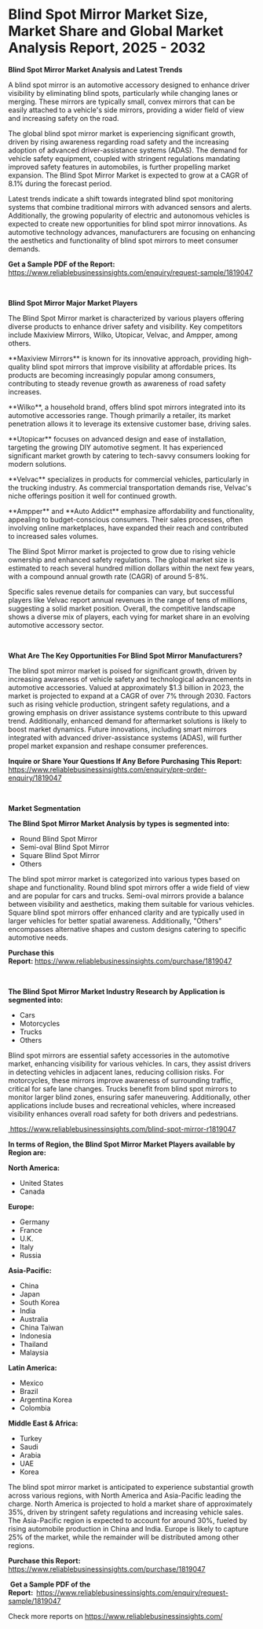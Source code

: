 <p><h1>Blind Spot Mirror Market Size, Market Share and Global Market Analysis Report, 2025 - 2032</h1></p><p><strong>Blind Spot Mirror Market Analysis and Latest Trends</strong></p>
<p><p>A blind spot mirror is an automotive accessory designed to enhance driver visibility by eliminating blind spots, particularly while changing lanes or merging. These mirrors are typically small, convex mirrors that can be easily attached to a vehicle's side mirrors, providing a wider field of view and increasing safety on the road. </p><p>The global blind spot mirror market is experiencing significant growth, driven by rising awareness regarding road safety and the increasing adoption of advanced driver-assistance systems (ADAS). The demand for vehicle safety equipment, coupled with stringent regulations mandating improved safety features in automobiles, is further propelling market expansion. The Blind Spot Mirror Market is expected to grow at a CAGR of 8.1% during the forecast period. </p><p>Latest trends indicate a shift towards integrated blind spot monitoring systems that combine traditional mirrors with advanced sensors and alerts. Additionally, the growing popularity of electric and autonomous vehicles is expected to create new opportunities for blind spot mirror innovations. As automotive technology advances, manufacturers are focusing on enhancing the aesthetics and functionality of blind spot mirrors to meet consumer demands.</p></p>
<p><strong>Get a Sample PDF of the Report:&nbsp;</strong> <a href="https://www.reliablebusinessinsights.com/enquiry/request-sample/1819047?utm_campaign=2707&utm_medium=2&utm_source=Github&utm_content=ia&utm_term=04042025&utm_id=blind-spot-mirror">https://www.reliablebusinessinsights.com/enquiry/request-sample/1819047</a></p>
<p>&nbsp;</p>
<p><strong>Blind Spot Mirror Major Market Players</strong></p>
<p><p>The Blind Spot Mirror market is characterized by various players offering diverse products to enhance driver safety and visibility. Key competitors include Maxiview Mirrors, Wilko, Utopicar, Velvac, and Ampper, among others.</p><p>**Maxiview Mirrors** is known for its innovative approach, providing high-quality blind spot mirrors that improve visibility at affordable prices. Its products are becoming increasingly popular among consumers, contributing to steady revenue growth as awareness of road safety increases.</p><p>**Wilko**, a household brand, offers blind spot mirrors integrated into its automotive accessories range. Though primarily a retailer, its market penetration allows it to leverage its extensive customer base, driving sales.</p><p>**Utopicar** focuses on advanced design and ease of installation, targeting the growing DIY automotive segment. It has experienced significant market growth by catering to tech-savvy consumers looking for modern solutions.</p><p>**Velvac** specializes in products for commercial vehicles, particularly in the trucking industry. As commercial transportation demands rise, Velvac's niche offerings position it well for continued growth.</p><p>**Ampper** and **Auto Addict** emphasize affordability and functionality, appealing to budget-conscious consumers. Their sales processes, often involving online marketplaces, have expanded their reach and contributed to increased sales volumes.</p><p>The Blind Spot Mirror market is projected to grow due to rising vehicle ownership and enhanced safety regulations. The global market size is estimated to reach several hundred million dollars within the next few years, with a compound annual growth rate (CAGR) of around 5-8%.</p><p>Specific sales revenue details for companies can vary, but successful players like Velvac report annual revenues in the range of tens of millions, suggesting a solid market position. Overall, the competitive landscape shows a diverse mix of players, each vying for market share in an evolving automotive accessory sector.</p></p>
<p>&nbsp;</p>
<p><strong>What Are The Key Opportunities For Blind Spot Mirror Manufacturers?</strong></p>
<p><p>The blind spot mirror market is poised for significant growth, driven by increasing awareness of vehicle safety and technological advancements in automotive accessories. Valued at approximately $1.3 billion in 2023, the market is projected to expand at a CAGR of over 7% through 2030. Factors such as rising vehicle production, stringent safety regulations, and a growing emphasis on driver assistance systems contribute to this upward trend. Additionally, enhanced demand for aftermarket solutions is likely to boost market dynamics. Future innovations, including smart mirrors integrated with advanced driver-assistance systems (ADAS), will further propel market expansion and reshape consumer preferences.</p></p>
<p><strong>Inquire or Share Your Questions If Any Before Purchasing This Report:</strong> <a href="https://www.reliablebusinessinsights.com/enquiry/pre-order-enquiry/1819047?utm_campaign=2707&utm_medium=2&utm_source=Github&utm_content=ia&utm_term=04042025&utm_id=blind-spot-mirror">https://www.reliablebusinessinsights.com/enquiry/pre-order-enquiry/1819047</a></p>
<p>&nbsp;</p>
<p><strong>Market Segmentation</strong></p>
<p><strong>The Blind Spot Mirror Market Analysis by types is segmented into:</strong></p>
<p><ul><li>Round Blind Spot Mirror</li><li>Semi-oval Blind Spot Mirror</li><li>Square Blind Spot Mirror</li><li>Others</li></ul></p>
<p><p>The blind spot mirror market is categorized into various types based on shape and functionality. Round blind spot mirrors offer a wide field of view and are popular for cars and trucks. Semi-oval mirrors provide a balance between visibility and aesthetics, making them suitable for various vehicles. Square blind spot mirrors offer enhanced clarity and are typically used in larger vehicles for better spatial awareness. Additionally, "Others" encompasses alternative shapes and custom designs catering to specific automotive needs.</p></p>
<p><strong>Purchase this Report:&nbsp;</strong><a href="https://www.reliablebusinessinsights.com/purchase/1819047?utm_campaign=2707&utm_medium=2&utm_source=Github&utm_content=ia&utm_term=04042025&utm_id=blind-spot-mirror">https://www.reliablebusinessinsights.com/purchase/1819047</a></p>
<p>&nbsp;</p>
<p><strong>The Blind Spot Mirror Market Industry Research by Application is segmented into:</strong></p>
<p><ul><li>Cars</li><li>Motorcycles</li><li>Trucks</li><li>Others</li></ul></p>
<p><p>Blind spot mirrors are essential safety accessories in the automotive market, enhancing visibility for various vehicles. In cars, they assist drivers in detecting vehicles in adjacent lanes, reducing collision risks. For motorcycles, these mirrors improve awareness of surrounding traffic, critical for safe lane changes. Trucks benefit from blind spot mirrors to monitor larger blind zones, ensuring safer maneuvering. Additionally, other applications include buses and recreational vehicles, where increased visibility enhances overall road safety for both drivers and pedestrians.</p></p>
<p><a href="https://www.reliablebusinessinsights.com/blind-spot-mirror-r1819047?utm_campaign=2707&utm_medium=2&utm_source=Github&utm_content=ia&utm_term=04042025&utm_id=blind-spot-mirror">&nbsp;https://www.reliablebusinessinsights.com/blind-spot-mirror-r1819047</a></p>
<p><strong>In terms of Region, the Blind Spot Mirror Market Players available by Region are:</strong></p>
<p>
    <p> <strong> North America: </strong>
        <ul>
            <li>United States</li>
            <li>Canada</li>
        </ul>
        </p> 
    <p> <strong> Europe: </strong>
        <ul>
            <li>Germany</li>
            <li>France</li>
            <li>U.K.</li>
            <li>Italy</li>
            <li>Russia</li>
        </ul>
        </p> 
    <p> <strong> Asia-Pacific: </strong>
        <ul>
            <li>China</li>
            <li>Japan</li>
            <li>South Korea</li>
            <li>India</li>
            <li>Australia</li>
            <li>China Taiwan</li>
            <li>Indonesia</li>
            <li>Thailand</li>
            <li>Malaysia</li>
        </ul>
        </p> 
    <p> <strong> Latin America: </strong>
        <ul>
            <li>Mexico</li>
            <li>Brazil</li>
            <li>Argentina Korea</li>
            <li>Colombia</li>
        </ul>
        </p> 
    <p> <strong> Middle East & Africa: </strong>
        <ul>
            <li>Turkey</li>
            <li>Saudi</li>
            <li>Arabia</li>
            <li>UAE</li>
            <li>Korea</li>
        </ul>
    </p>
    </p>
<p><p>The blind spot mirror market is anticipated to experience substantial growth across various regions, with North America and Asia-Pacific leading the charge. North America is projected to hold a market share of approximately 35%, driven by stringent safety regulations and increasing vehicle sales. The Asia-Pacific region is expected to account for around 30%, fueled by rising automobile production in China and India. Europe is likely to capture 25% of the market, while the remainder will be distributed among other regions.</p></p>
<p><strong>Purchase this Report: </strong><a href="https://www.reliablebusinessinsights.com/purchase/1819047?utm_campaign=2707&utm_medium=2&utm_source=Github&utm_content=ia&utm_term=04042025&utm_id=blind-spot-mirror">https://www.reliablebusinessinsights.com/purchase/1819047</a></p>
<p>&nbsp;<strong>Get a Sample PDF of the Report:&nbsp;&nbsp;</strong><a href="https://www.reliablebusinessinsights.com/enquiry/request-sample/1819047?utm_campaign=2707&utm_medium=2&utm_source=Github&utm_content=ia&utm_term=04042025&utm_id=blind-spot-mirror">https://www.reliablebusinessinsights.com/enquiry/request-sample/1819047</a></p>
<p><strong></strong></p>
<p>Check more reports on <a href="https://www.reliablebusinessinsights.com/?utm_campaign=2707&utm_medium=2&utm_source=Github&utm_content=ia&utm_term=04042025&utm_id=blind-spot-mirror">https://www.reliablebusinessinsights.com/</a></p>